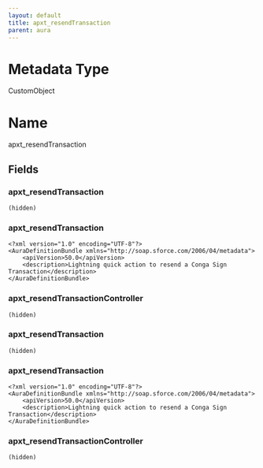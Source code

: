 ```yaml
---
layout: default
title: apxt_resendTransaction
parent: aura
---
```

# Metadata Type
CustomObject

# Name
apxt_resendTransaction
## Fields
### apxt_resendTransaction

```
(hidden)
```
### apxt_resendTransaction

```
<?xml version="1.0" encoding="UTF-8"?>
<AuraDefinitionBundle xmlns="http://soap.sforce.com/2006/04/metadata">
    <apiVersion>50.0</apiVersion>
    <description>Lightning quick action to resend a Conga Sign Transaction</description>
</AuraDefinitionBundle>
```
### apxt_resendTransactionController

```
(hidden)
```
### apxt_resendTransaction

```
(hidden)
```
### apxt_resendTransaction

```
<?xml version="1.0" encoding="UTF-8"?>
<AuraDefinitionBundle xmlns="http://soap.sforce.com/2006/04/metadata">
    <apiVersion>50.0</apiVersion>
    <description>Lightning quick action to resend a Conga Sign Transaction</description>
</AuraDefinitionBundle>
```
### apxt_resendTransactionController

```
(hidden)
```
